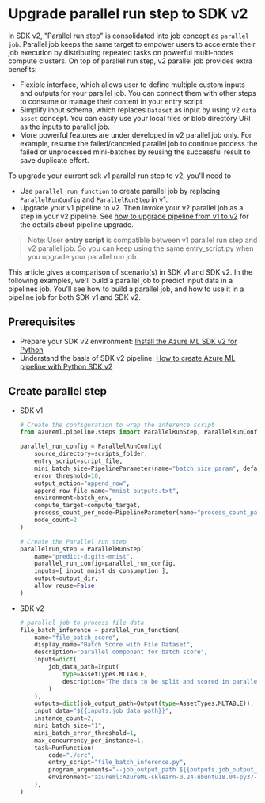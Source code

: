 
# Upgrade parallel run step to SDK v2

In SDK v2, "Parallel run step" is consolidated into job concept as `parallel job`. Parallel job keeps the same target to empower users to accelerate their job execution by distributing repeated tasks on powerful multi-nodes compute clusters. On top of parallel run step, v2 parallel job provides extra benefits:

- Flexible interface, which allows user to define multiple custom inputs and outputs for your parallel job. You can connect them with other steps to consume or manage their content in your entry script 
- Simplify input schema, which replaces `Dataset` as input by using v2 `data asset` concept. You can easily use your local files or blob directory URI as the inputs to parallel job.
- More powerful features are under developed in v2 parallel job only. For example, resume the failed/canceled parallel job to continue process the failed or unprocessed mini-batches by reusing the successful result to save duplicate effort.

To upgrade your current sdk v1 parallel run step to v2, you'll need to 

- Use `parallel_run_function` to create parallel job by replacing `ParallelRunConfig` and `ParallelRunStep` in v1.
- Upgrade your v1 pipeline to v2. Then invoke your v2 parallel job as a step in your v2 pipeline. See [how to upgrade pipeline from v1 to v2](migrate-to-v2-execution-pipeline.md) for the details about pipeline upgrade.

> Note: User __entry script__ is compatible between v1 parallel run step and v2 parallel job. So you can keep using the same entry_script.py when you upgrade your parallel run job.

This article gives a comparison of scenario(s) in SDK v1 and SDK v2. In the following examples, we'll build a parallel job to predict input data in a pipelines job. You'll see how to build a parallel job, and how to use it in a pipeline job for both SDK v1 and SDK v2.

## Prerequisites

 - Prepare your SDK v2 environment: [Install the Azure ML SDK v2 for Python](/python/api/overview/azure/ai-ml-readme)
 - Understand the basis of SDK v2 pipeline: [How to create Azure ML pipeline with Python SDK v2](how-to-create-component-pipeline-python.md)


## Create parallel step
* SDK v1

    ```python
    # Create the configuration to wrap the inference script
    from azureml.pipeline.steps import ParallelRunStep, ParallelRunConfig
    
    parallel_run_config = ParallelRunConfig(
        source_directory=scripts_folder,
        entry_script=script_file,
        mini_batch_size=PipelineParameter(name="batch_size_param", default_value="5"),
        error_threshold=10,
        output_action="append_row",
        append_row_file_name="mnist_outputs.txt",
        environment=batch_env,
        compute_target=compute_target,
        process_count_per_node=PipelineParameter(name="process_count_param", default_value=2),
        node_count=2
    )
    
    # Create the Parallel run step
    parallelrun_step = ParallelRunStep(
        name="predict-digits-mnist",
        parallel_run_config=parallel_run_config,
        inputs=[ input_mnist_ds_consumption ],
        output=output_dir,
        allow_reuse=False
    )
    ```

* SDK v2

    ```python
    # parallel job to process file data
    file_batch_inference = parallel_run_function(
        name="file_batch_score",
        display_name="Batch Score with File Dataset",
        description="parallel component for batch score",
        inputs=dict(
            job_data_path=Input(
                type=AssetTypes.MLTABLE,
                description="The data to be split and scored in parallel",
            )
        ),
        outputs=dict(job_output_path=Output(type=AssetTypes.MLTABLE)),
        input_data="${{inputs.job_data_path}}",
        instance_count=2,
        mini_batch_size="1",
        mini_batch_error_threshold=1,
        max_concurrency_per_instance=1,
        task=RunFunction(
            code="./src",
            entry_script="file_batch_inference.py",
            program_arguments="--job_output_path ${{outputs.job_output_path}}",
            environment="azureml:AzureML-sklearn-0.24-ubuntu18.04-py37-cpu:1",
        ),
    )
    ```
